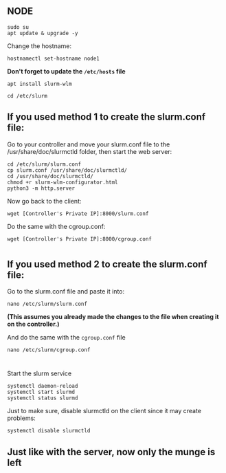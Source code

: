 ## NODE

    sudo su
    apt update & upgrade -y


Change the hostname:

```
hostnamectl set-hostname node1

```

**Don't forget to update the `/etc/hosts` file**

```
apt install slurm-wlm

cd /etc/slurm
```


## If you used method **1** to create the slurm.conf file:

Go to your controller and move your slurm.conf file to the /usr/share/doc/slurmctld folder, then start the web server:

```
cd /etc/slurm/slurm.conf
cp slurm.conf /usr/share/doc/slurmctld/
cd /usr/share/doc/slurmctld/
chmod +r slurm-wlm-configurator.html
python3 -m http.server
```

Now go back to the client:

```
wget [Controller's Private IP]:8000/slurm.conf
```

Do the same with the cgroup.conf:

```
wget [Controller's Private IP]:8000/cgroup.conf
```

#

## If you used method **2** to create the slurm.conf file:


Go to the slurm.conf file and paste it into:

    nano /etc/slurm/slurm.conf

**(This assumes you already made the changes to the file when creating it on the controller.)**
   


And do the same with the `cgroup.conf` file


```
nano /etc/slurm/cgroup.conf
```


#

Start the slurm service

```
systemctl daemon-reload
systemctl start slurmd
systemctl status slurmd
```

Just to make sure, disable slurmctld on the client since it may create problems:

```
systemctl disable slurmctld
```

## Just like with the server, now only the munge is left
